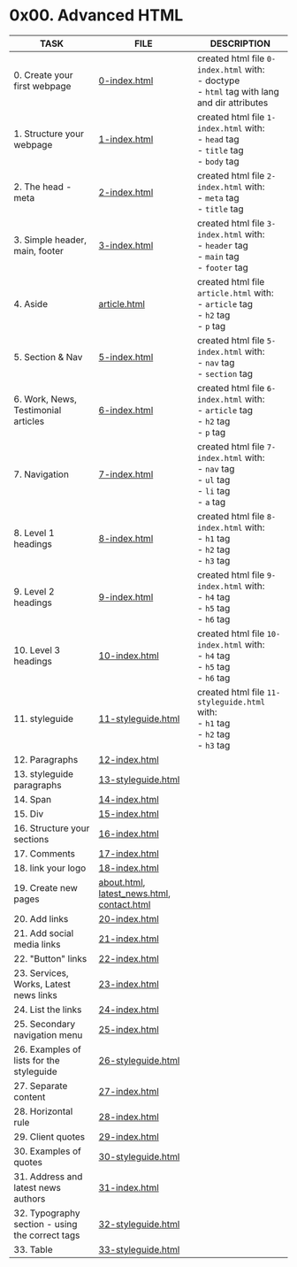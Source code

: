 # 0x00. Advanced HTML

| TASK                                            | FILE                                                                                         | DESCRIPTION                                                                                            |
|-------------------------------------------------|----------------------------------------------------------------------------------------------|--------------------------------------------------------------------------------------------------------|
| 0. Create your first webpage                    | [0-index.html](0-index.html)                                                                 | created html file `0-index.html` with:<br> - doctype<br> - `html` tag with lang and dir attributes<br> |
| 1. Structure your webpage                       | [1-index.html](1-index.html)                                                                 | created html file `1-index.html` with:<br> - `head` tag<br> - `title` tag<br> - `body` tag<br>         |
| 2. The head - meta                              | [2-index.html](2-index.html)                                                                 | created html file `2-index.html` with:<br> - `meta` tag<br> - `title` tag<br>                          |
| 3. Simple header, main, footer                  | [3-index.html](3-index.html)                                                                 | created html file `3-index.html` with:<br> - `header` tag<br> - `main` tag<br> - `footer` tag<br>      |
| 4. Aside                                        | [article.html](article.html)                                                                 | created html file `article.html` with:<br> - `article` tag<br> - `h2` tag<br> - `p` tag<br>            |
| 5. Section & Nav                                | [5-index.html](5-index.html)                                                                 | created html file `5-index.html` with:<br> - `nav` tag<br> - `section` tag<br>                         |
| 6. Work, News, Testimonial articles             | [6-index.html](6-index.html)                                                                 | created html file `6-index.html` with:<br> - `article` tag<br> - `h2` tag<br> - `p` tag<br>            |
| 7. Navigation                                   | [7-index.html](7-index.html)                                                                 | created html file `7-index.html` with:<br> - `nav` tag<br> - `ul` tag<br> - `li` tag<br> - `a` tag<br> |
| 8. Level 1 headings                             | [8-index.html](8-index.html)                                                                 | created html file `8-index.html` with:<br> - `h1` tag<br> - `h2` tag<br> - `h3` tag<br>                |
| 9. Level 2 headings                             | [9-index.html](9-index.html)                                                                 | created html file `9-index.html` with:<br> - `h4` tag<br> - `h5` tag<br> - `h6` tag<br>                |
| 10. Level 3 headings                            | [10-index.html](10-index.html)                                                               | created html file `10-index.html` with:<br> - `h4` tag<br> - `h5` tag<br> - `h6` tag<br>               |
| 11. styleguide                                  | [11-styleguide.html](11-styleguide.html)                                                     | created html file `11-styleguide.html` with:<br> - `h1` tag<br> - `h2` tag<br> - `h3` tag<br>          |
| 12. Paragraphs                                  | [12-index.html](12-index.html)                                                               |                                                                                                        |
| 13. styleguide paragraphs                       | [13-styleguide.html](13-styleguide.html)                                                     |                                                                                                        |
| 14. Span                                        | [14-index.html](14-index.html)                                                               |                                                                                                        |
| 15. Div                                         | [15-index.html](15-index.html)                                                               |                                                                                                        |
| 16. Structure your sections                     | [16-index.html](16-index.html)                                                               |                                                                                                        |
| 17. Comments                                    | [17-index.html](17-index.html)                                                               |                                                                                                        |
| 18. link your logo                              | [18-index.html](18-index.html)                                                               |                                                                                                        |
| 19. Create new pages                            | [about.html](about.html), [latest_news.html](latest_news.html), [contact.html](contact.html) |                                                                                                        |
| 20. Add links                                   | [20-index.html](20-index.html)                                                               |                                                                                                        |
| 21. Add social media links                      | [21-index.html](21-index.html)                                                               |                                                                                                        |
| 22. "Button" links                              | [22-index.html](22-index.html)                                                               |                                                                                                        |
| 23. Services, Works, Latest news links          | [23-index.html](23-index.html)                                                               |                                                                                                        |
| 24. List the links                              | [24-index.html](24-index.html)                                                               |                                                                                                        |
| 25. Secondary navigation menu                   | [25-index.html](25-index.html)                                                               |                                                                                                        |
| 26. Examples of lists for the styleguide        | [26-styleguide.html](26-styleguide.html)                                                     |                                                                                                        |
| 27. Separate content                            | [27-index.html](27-index.html)                                                               |                                                                                                        |
| 28. Horizontal rule                             | [28-index.html](28-index.html)                                                               |                                                                                                        |
| 29. Client quotes                               | [29-index.html](29-index.html)                                                               |                                                                                                        |
| 30. Examples of quotes                          | [30-styleguide.html](30-styleguide.html)                                                     |                                                                                                        |
| 31. Address and latest news authors             | [31-index.html](31-index.html)                                                               |                                                                                                        |
| 32. Typography section - using the correct tags | [32-styleguide.html](32-styleguide.html)                                                     |                                                                                                        |
| 33. Table                                                | [33-styleguide.html](33-styleguide.html)                                                                                             |                                                                                                        |
